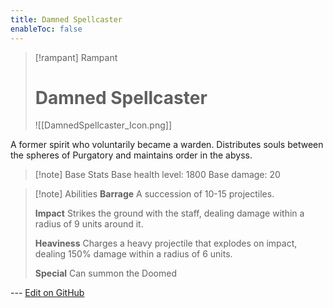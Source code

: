 ```yaml
---
title: Damned Spellcaster
enableToc: false
---
```

> [!rampant] Rampant
>
> # Damned Spellcaster
>
> ![[DamnedSpellcaster_Icon.png]]

A former spirit who voluntarily became a warden. Distributes souls between the spheres of Purgatory and maintains order in the abyss.

> [!note] Base Stats
> Base health level: 1800
> Base damage: 20

> [!note] Abilities
> **Barrage**
> A succession of 10-15 projectiles.
>
> **Impact**
> Strikes the ground with the staff, dealing damage within a radius of 9 units around it.
>
> **Heaviness**
> Charges a heavy projectile that explodes on impact, dealing 150% damage within a radius of 6 units.
>
> **Special**
> Can summon the Doomed

--- [Edit on GitHub](https://github.com/Mondrethos/gatekeeperwiki/edit/main/content/Monsters/DamnedSpellcaster.md)